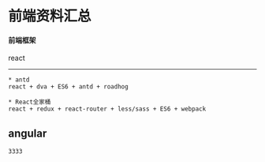 # 前端资料汇总

#### 前端框架
react
***
```
* antd
react + dva + ES6 + antd + roadhog
```
```
* React全家桶
react + redux + react-router + less/sass + ES6 + webpack  
```
angular
----
```
3333
```
    
        

        







